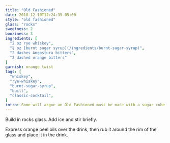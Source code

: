 ```yaml
---
title: "Old Fashioned"
date: 2018-12-10T12:24:35-05:00
style: "old fashioned"
glass: "rocks"
sweetness: 2
booziness: 3
ingredients: [
  "2 oz rye whiskey",
  "¾ oz [burnt sugar syrup](/ingredients/burnt-sugar-syrup)",
  "2 dashes Angostura bitters",
  "2 dashed orange bitters"
]
garnish: orange twist
tags: [
  "whiskey",
  "rye-whiskey",
  "burnt-sugar-syrup",
  "built",
  "classic-cocktail",
]
intro: Some will argue an Old Fashioned must be made with a sugar cube. Those people haven't tried it with burnt sugar syrup. My measurements here may seem like a lot of syrup, but burnt sugar isn’t quite as sweet as normal simple syrup, so I find this amount provides a good balance.
---
```

Build in rocks glass. Add ice and stir briefly.

Express orange peel oils over the drink, then rub it around the rim of the glass and place it in the drink.
